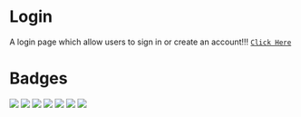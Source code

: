 # Login
A login page which allow users to sign in or create an account!!!
[`Click Here`](https://utkarsh-dixit-git.github.io/Login/)
# Badges
![](https://img.shields.io/github/commit-activity/m/utkarsh-dixit-git/Login?style=for-the-badge)
![](https://img.shields.io/github/last-commit/utkarsh-dixit-git/Login?style=for-the-badge)
![](https://img.shields.io/github/contributors/utkarsh-dixit-git/Login?style=for-the-badge)
![](https://img.shields.io/github/repo-size/utkarsh-dixit-git/login?style=for-the-badge)
![](https://img.shields.io/github/languages/count/utkarsh-dixit-git/login?style=for-the-badge)
![](https://img.shields.io/github/languages/code-size/utkarsh-dixit-git/login?style=for-the-badge)
<a target="_blank" href="https://utkarsh-dixit-git.github.io/Login/"><img src="https://img.shields.io/github/deployments/utkarsh-dixit-git/Login/github-pages?style=for-the-badge"></a>
